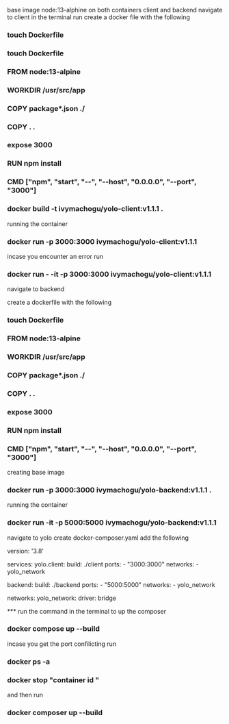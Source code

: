 base image node:13-alphine on both containers client and backend 
navigate to client  in the terminal run 
create a docker file with the following 
### touch Dockerfile 

### touch Dockerfile

### FROM node:13-alpine 

### WORKDIR /usr/src/app

### COPY package*.json ./

### COPY . .

### expose  3000

### RUN npm install

### CMD ["npm", "start", "--", "--host", "0.0.0.0", "--port", "3000"]

### docker build -t ivymachogu/yolo-client:v1.1.1 .

running the container 

### docker run -p 3000:3000 ivymachogu/yolo-client:v1.1.1

incase you encounter an error  run
### docker run -  -it -p 3000:3000 ivymachogu/yolo-client:v1.1.1

navigate to backend 

create a dockerfile with the following 
### touch Dockerfile

### FROM node:13-alpine 

### WORKDIR /usr/src/app

### COPY package*.json ./

### COPY . .

### expose  3000

### RUN npm install

### CMD ["npm", "start", "--", "--host", "0.0.0.0", "--port", "3000"]

creating base image  

### docker run -p 3000:3000 ivymachogu/yolo-backend:v1.1.1 .

running the container 


### docker run  -it -p 5000:5000 ivymachogu/yolo-backend:v1.1.1

navigate to yolo create docker-composer.yaml
 add the following 

 version: '3.8'

services:
  yolo.client:
    build: ./client
    ports:
      - "3000:3000"
    networks:
      -  yolo_network

  backend:
    build: ./backend
    ports:
      - "5000:5000"
    networks:
      - yolo_network

networks:
  yolo_network:
    driver: bridge


   *** run the command in the terminal to up the composer  
### docker compose up  --build 

incase you get the port confilicting run 
###  docker ps -a
 ### docker stop "container id "
and  then run 
### docker composer up --build 

